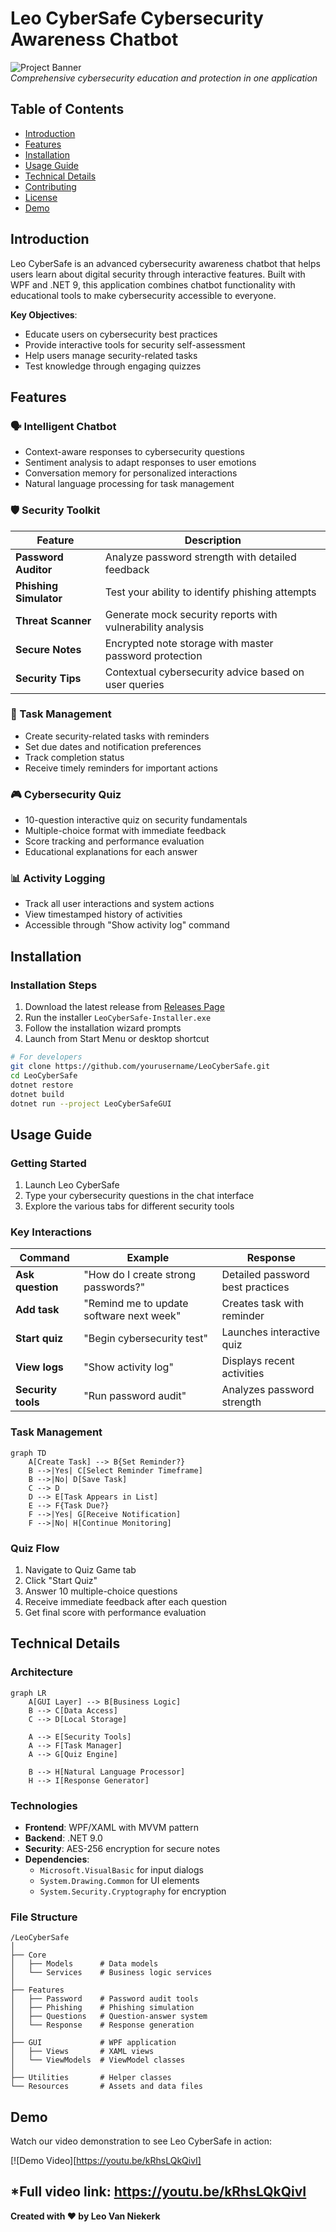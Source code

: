 # Leo CyberSafe Cybersecurity Awareness Chatbot

![Project Banner](https://placehold.co/1000x300/1e3a8a/white?text=Leo+CyberSafe+-+Your+Digital+Security+Companion)  
*Comprehensive cybersecurity education and protection in one application*

## Table of Contents
- [Introduction](#introduction)
- [Features](#features)
- [Installation](#installation)
- [Usage Guide](#usage-guide)
- [Technical Details](#technical-details)
- [Contributing](#contributing)
- [License](#license)
- [Demo](#demo)

## Introduction <a name="introduction"></a>
Leo CyberSafe is an advanced cybersecurity awareness chatbot that helps users learn about digital security through interactive features. Built with WPF and .NET 9, this application combines chatbot functionality with educational tools to make cybersecurity accessible to everyone.

**Key Objectives**:
- Educate users on cybersecurity best practices
- Provide interactive tools for security self-assessment
- Help users manage security-related tasks
- Test knowledge through engaging quizzes

## Features <a name="features"></a>

### 🗣️ Intelligent Chatbot
- Context-aware responses to cybersecurity questions
- Sentiment analysis to adapt responses to user emotions
- Conversation memory for personalized interactions
- Natural language processing for task management

### 🛡️ Security Toolkit
| Feature | Description |
|---------|-------------|
| **Password Auditor** | Analyze password strength with detailed feedback |
| **Phishing Simulator** | Test your ability to identify phishing attempts |
| **Threat Scanner** | Generate mock security reports with vulnerability analysis |
| **Secure Notes** | Encrypted note storage with master password protection |
| **Security Tips** | Contextual cybersecurity advice based on user queries |

### 📝 Task Management
- Create security-related tasks with reminders
- Set due dates and notification preferences
- Track completion status
- Receive timely reminders for important actions

### 🎮 Cybersecurity Quiz
- 10-question interactive quiz on security fundamentals
- Multiple-choice format with immediate feedback
- Score tracking and performance evaluation
- Educational explanations for each answer

### 📊 Activity Logging
- Track all user interactions and system actions
- View timestamped history of activities
- Accessible through "Show activity log" command

## Installation <a name="installation"></a>


### Installation Steps
1. Download the latest release from [Releases Page](https://github.com/yourusername/LeoCyberSafe/releases)
2. Run the installer `LeoCyberSafe-Installer.exe`
3. Follow the installation wizard prompts
4. Launch from Start Menu or desktop shortcut

```bash
# For developers
git clone https://github.com/yourusername/LeoCyberSafe.git
cd LeoCyberSafe
dotnet restore
dotnet build
dotnet run --project LeoCyberSafeGUI
```

## Usage Guide <a name="usage-guide"></a>

### Getting Started
1. Launch Leo CyberSafe
2. Type your cybersecurity questions in the chat interface
3. Explore the various tabs for different security tools

### Key Interactions
| Command | Example | Response |
|---------|---------|----------|
| **Ask question** | "How do I create strong passwords?" | Detailed password best practices |
| **Add task** | "Remind me to update software next week" | Creates task with reminder |
| **Start quiz** | "Begin cybersecurity test" | Launches interactive quiz |
| **View logs** | "Show activity log" | Displays recent activities |
| **Security tools** | "Run password audit" | Analyzes password strength |

### Task Management
```mermaid
graph TD
    A[Create Task] --> B{Set Reminder?}
    B -->|Yes| C[Select Reminder Timeframe]
    B -->|No| D[Save Task]
    C --> D
    D --> E[Task Appears in List]
    E --> F{Task Due?}
    F -->|Yes| G[Receive Notification]
    F -->|No| H[Continue Monitoring]
```

### Quiz Flow
1. Navigate to Quiz Game tab
2. Click "Start Quiz"
3. Answer 10 multiple-choice questions
4. Receive immediate feedback after each question
5. Get final score with performance evaluation

## Technical Details <a name="technical-details"></a>

### Architecture
```mermaid
graph LR
    A[GUI Layer] --> B[Business Logic]
    B --> C[Data Access]
    C --> D[Local Storage]
    
    A --> E[Security Tools]
    A --> F[Task Manager]
    A --> G[Quiz Engine]
    
    B --> H[Natural Language Processor]
    H --> I[Response Generator]
```

### Technologies
- **Frontend**: WPF/XAML with MVVM pattern
- **Backend**: .NET 9.0
- **Security**: AES-256 encryption for secure notes
- **Dependencies**:
  - `Microsoft.VisualBasic` for input dialogs
  - `System.Drawing.Common` for UI elements
  - `System.Security.Cryptography` for encryption

### File Structure
```
/LeoCyberSafe
│
├── Core
│   ├── Models      # Data models
│   └── Services    # Business logic services
│
├── Features
│   ├── Password    # Password audit tools
│   ├── Phishing    # Phishing simulation
│   ├── Questions   # Question-answer system
│   └── Response    # Response generation
│
├── GUI             # WPF application
│   ├── Views       # XAML views
│   └── ViewModels  # ViewModel classes
│
├── Utilities       # Helper classes
└── Resources       # Assets and data files
```

## Demo <a name="demo"></a>
Watch our video demonstration to see Leo CyberSafe in action:

[![Demo Video][https://youtu.be/kRhsLQkQivI]

*Full video link: https://youtu.be/kRhsLQkQivI
---

**Created with ❤️ by Leo Van Niekerk**  
